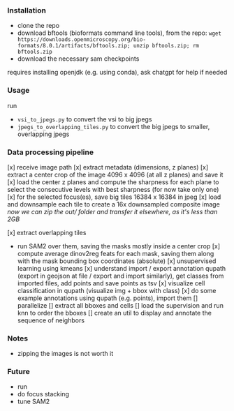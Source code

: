 
### Installation
- clone the repo
- download bftools (bioformats command line tools), from the repo: `wget https://downloads.openmicroscopy.org/bio-formats/8.0.1/artifacts/bftools.zip; unzip bftools.zip; rm bftools.zip`
- download the necessary sam checkpoints 

requires installing openjdk (e.g. using conda), ask chatgpt for help if needed

### Usage
run
- `vsi_to_jpegs.py` to convert the vsi to big jpegs
- `jpegs_to_overlapping_tiles.py` to convert the big jpegs to smaller, overlapping jpegs

### Data processing pipeline
[x] receive image path
[x] extract metadata (dimensions, z planes)
[x] extract a center crop of the image 4096 x 4096 (at all z planes) and save it
[x] load the center z planes and compute the sharpness for each plane to select the consecutive levels with best sharpness (for now take only one)
[x] for the selected focus(es), save big tiles 16384 x 16384 in jpeg
[x] load and downsample each tile to create a 16x downsampled composite image
_now we can zip the out/ folder and transfer it elsewhere, as it's less than 2GB_

[x] extract overlapping tiles 
- run SAM2 over them, saving the masks mostly inside a center crop
[x] compute average dinov2reg feats for each mask, saving them along with the mask bounding box coordinates (absolute)
[x] unsupervised learning using kmeans
[x] understand import / export annotation qupath (export in geojson at file / export and import similarly), get classes from imported files, add points and save points as tsv
[x] visualize cell classification in qupath (visualize img + bbox with class)
[x] do some example annotations using qupath (e.g. points), import them
[] parallelize
[] extract all bboxes and cells
[] load the supervision and run knn to order the bboxes
[] create an util to display and annotate the sequence of neighbors


### Notes
- zipping the images is not worth it

### Future
- run 
- do focus stacking
- tune SAM2


